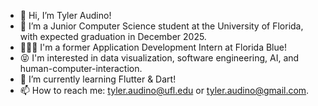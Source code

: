 - 👋 Hi, I’m Tyler Audino!
- 👀 I’m a Junior Computer Science student at the University of Florida, with expected graduation in December 2025.
- 👨🏻‍💻 I'm a former Application Development Intern at Florida Blue!
- 😝 I'm interested in data visualization, software engineering, AI, and human-computer-interaction.
- 🌱 I’m currently learning Flutter & Dart!
- 📫 How to reach me: tyler.audino@ufl.edu or tyler.audino@gmail.com.

<!---
tyleraudino/tyleraudino is a ✨ special ✨ repository because its `README.md` (this file) appears on your GitHub profile.
You can click the Preview link to take a look at your changes.
--->
